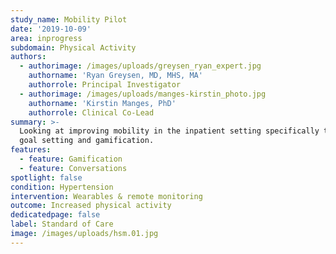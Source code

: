 ```yaml
---
study_name: Mobility Pilot
date: '2019-10-09'
area: inprogress
subdomain: Physical Activity
authors:
  - authorimage: /images/uploads/greysen_ryan_expert.jpg
    authorname: 'Ryan Greysen, MD, MHS, MA'
    authorrole: Principal Investigator
  - authorimage: /images/uploads/manges-kirstin_photo.jpg
    authorname: 'Kirstin Manges, PhD'
    authorrole: Clinical Co-Lead
summary: >-
  Looking at improving mobility in the inpatient setting specifically through
  goal setting and gamification.
features:
  - feature: Gamification
  - feature: Conversations
spotlight: false
condition: Hypertension
intervention: Wearables & remote monitoring
outcome: Increased physical activity
dedicatedpage: false
label: Standard of Care 
image: /images/uploads/hsm.01.jpg
---
```


